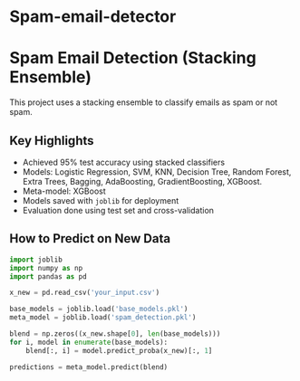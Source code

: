 # Spam-email-detector
#  Spam Email Detection (Stacking Ensemble)

This project uses a stacking ensemble to classify emails as spam or not spam.

## Key Highlights

-  Achieved 95% test accuracy using stacked classifiers
-  Models: Logistic Regression, SVM, KNN, Decision Tree, Random Forest, Extra Trees, Bagging, AdaBoosting, GradientBoosting, XGBoost.
-  Meta-model: XGBoost
-  Models saved with `joblib` for deployment
-  Evaluation done using test set and cross-validation

##  How to Predict on New Data

```python
import joblib
import numpy as np
import pandas as pd

x_new = pd.read_csv('your_input.csv')

base_models = joblib.load('base_models.pkl')
meta_model = joblib.load('spam_detection.pkl')

blend = np.zeros((x_new.shape[0], len(base_models)))
for i, model in enumerate(base_models):
    blend[:, i] = model.predict_proba(x_new)[:, 1]

predictions = meta_model.predict(blend)
